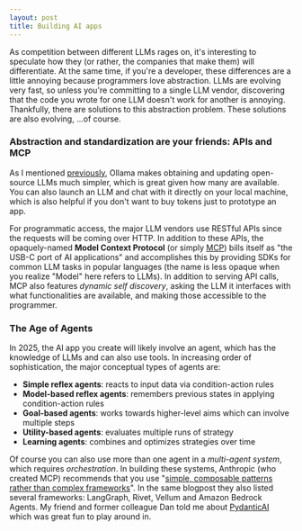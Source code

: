 ```yaml
---
layout: post
title: Building AI apps
---
```


As competition between different LLMs rages on, it's interesting to speculate how they (or rather, the companies that make them) will differentiate. At the same time, if you're a developer, these differences are a little annoying because programmers love abstraction. LLMs are evolving very fast, so unless you're committing to a single LLM vendor, discovering that the code you wrote for one LLM doesn't work for another is annoying. Thankfully, there are solutions to this abstraction problem. These solutions are also evolving, ...of course.

### Abstraction and standardization are your friends: APIs and MCP

As I mentioned [previously](https://ptvan.github.io/neural-networks/), Ollama makes obtaining and updating open-source LLMs much simpler, which is great given how many are available. You can also launch an LLM and chat with it directly on your local machine, which is also helpful if you don't want to buy tokens just to prototype an app.

For programmatic access, the major LLM vendors use RESTful APIs since the requests will be coming over HTTP. In addition to these APIs, the opaquely-named **Model Context Protocol** (or simply [MCP](https://modelcontextprotocol.io/)) bills itself as "the USB-C port of AI applications" and accomplishes this by providing SDKs for common LLM tasks in popular languages (the name is less opaque when you realize "Model" here refers to LLMs). In addition to serving API calls, MCP also features _dynamic self discovery_, asking the LLM it interfaces with what functionalities are available, and making those accessible to the programmer. 

### The Age of Agents

In 2025, the AI app you create will likely involve an agent, which has the knowledge of LLMs and can also use tools. In increasing order of sophistication, the major conceptual types of agents are:

- **Simple reflex agents**: reacts to input data via condition-action rules
- **Model-based reflex agents**: remembers previous states in applying condition-action rules
- **Goal-based agents**: works towards higher-level aims which can involve multiple steps
- **Utility-based agents**: evaluates multiple runs of strategy
- **Learning agents**: combines and optimizes strategies over time

Of course you can also use more than one agent in a _multi-agent system_, which requires _orchestration_. In building these systems, Anthropic (who created MCP) recommends that you use "[simple, composable patterns rather than complex frameworks](https://www.anthropic.com/engineering/building-effective-agents)". In the same blogpost they also listed several frameworks: LangGraph, Rivet, Vellum and Amazon Bedrock Agents. My friend and former colleague Dan told me about [PydanticAI](https://github.com/pydantic/pydantic-ai) which was great fun to play around in. 

